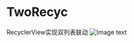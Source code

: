 # TwoRecyc
RecyclerView实现双列表联动
![Image text](https://github.com/979451341/TwoRecyc/blob/master/ezgif-1-d6f6b1d68c.gif)
